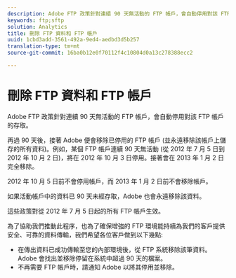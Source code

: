 ```yaml
---
description: Adobe FTP 政策針對連續 90 天無活動的 FTP 帳戶，會自動停用對該 FTP 帳戶的存取。
keywords: ftp;sftp
solution: Analytics
title: 刪除 FTP 資料和 FTP 帳戶
uuid: 1cbd3add-3561-492a-9ed4-aedbd3d5b257
translation-type: tm+mt
source-git-commit: 16ba0b12e0f70112f4c10804d0a13c278388ecc2

---
```



# 刪除 FTP 資料和 FTP 帳戶

Adobe FTP 政策針對連續 90 天無活動的 FTP 帳戶，會自動停用對該 FTP 帳戶的存取。

再過 90 天後，接著 Adobe 便會移除已停用的 FTP 帳戶 (並永遠移除該帳戶上儲存的所有資料)。例如，某個 FTP 帳戶連續 90 天無活動 (從 2012 年 7 月 5 日到 2012 年 10 月 2 日)，將在 2012 年 10 月 3 日停用。接著會在 2013 年 1 月 2 日完全移除。

2012 年 10 月 5 日前不會停用帳戶，而 2013 年 1 月 2 日前不會移除帳戶。

如果活動帳戶中的資料已 90 天未經存取，Adobe 也會永遠移除該資料。

這些政策對從 2012 年 7 月 5 日起的所有 FTP 帳戶生效。

為了協助我們推動此程序，也為了確保增強的 FTP 環境能持續為我們的客戶提供安全、可靠的資料傳輸，我們希望各位客戶做到以下幾點:

* 在傳出資料已成功傳輸至您的內部環境後，從 FTP 系統移除該筆資料。Adobe 會找出並移除停留在系統中超過 90 天的檔案。
* 不再需要 FTP 帳戶時，請通知 Adobe 以將其停用並移除。

